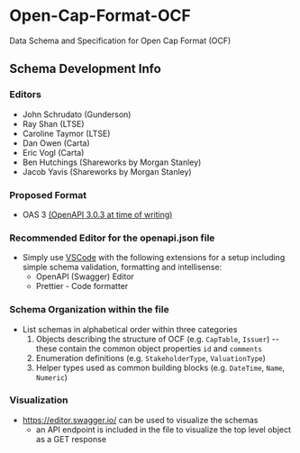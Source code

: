 # Open-Cap-Format-OCF
Data Schema and Specification for Open Cap Format (OCF)

## Schema Development Info

### Editors
- John Schrudato (Gunderson)
- Ray Shan (LTSE)
- Caroline Taymor (LTSE)
- Dan Owen (Carta)
- Eric Vogl (Carta)
- Ben Hutchings (Shareworks by Morgan Stanley)
- Jacob Yavis (Shareworks by Morgan Stanley)

### Proposed Format
- OAS 3 [(OpenAPI 3.0.3 at time of writing)](https://swagger.io/specification/)

### Recommended Editor for the openapi.json file
- Simply use [VSCode](https://code.visualstudio.com/) with the following extensions for a setup including simple schema validation, formatting and intellisense:
  - OpenAPI (Swagger) Editor
  - Prettier - Code formatter

### Schema Organization within the file
- List schemas in alphabetical order within three categories
  1. Objects describing the structure of OCF (e.g. `CapTable`, `Issuer`) -- these contain the common object properties `id` and `comments`
  2. Enumeration definitions (e.g. `StakeholderType`, `ValuationType`)
  3. Helper types used as common building blocks (e.g. `DateTime`, `Name`, `Numeric`)

### Visualization
- https://editor.swagger.io/ can be used to visualize the schemas
  - an API endpoint is included in the file to visualize the top level object as a GET response